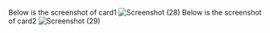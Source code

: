 Below is the screenshot of card1
![Screenshot (28)](https://github.com/user-attachments/assets/0b178001-5797-4c8d-9a79-1758a982b829)
Below is the screenshot of card2
![Screenshot (29)](https://github.com/user-attachments/assets/8aaeb0f9-7b35-4b2d-8ccc-bd3f3601e038)
